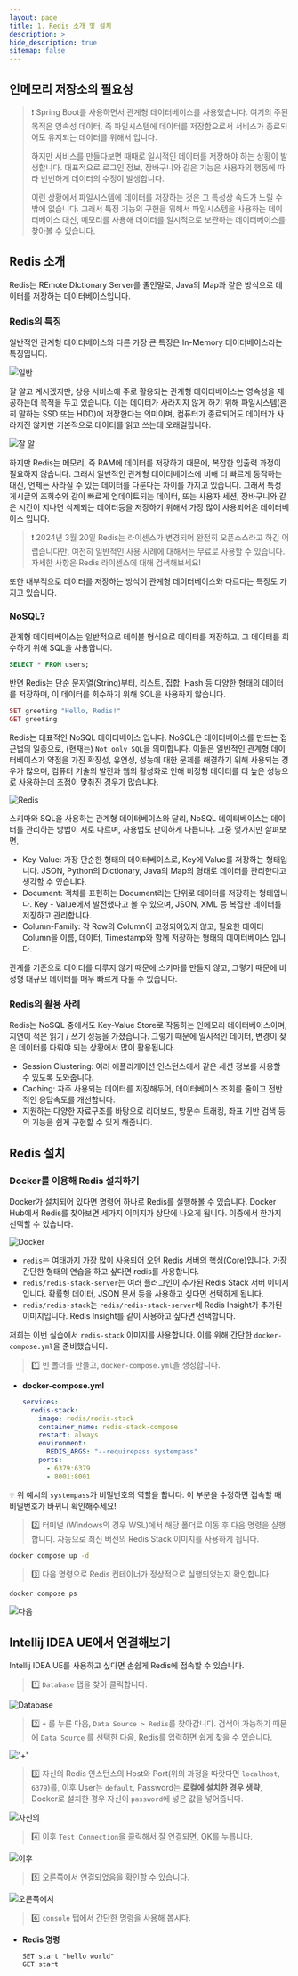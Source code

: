 ```yaml
---
layout: page
title: 1. Redis 소개 및 설치
description: >
hide_description: true
sitemap: false
---
```


## 인메모리 저장소의 필요성

>❗ Spring Boot를 사용하면서 관계형 데이터베이스를 사용했습니다. 
>여기의 주된 목적은 영속성 데이터, 
>즉 파일시스템에 데이터를 저장함으로서 서비스가 종료되어도 유지되는 데이터를 위해서 입니다.
>
>하지만 서비스를 만들다보면 때때로 일시적인 데이터를 저장해야 하는 상황이 발생합니다.
>대표적으로 로그인 정보, 장바구니와 같은 기능은 사용자의 행동에 따라 빈번하게 데이터의 수정이 발생합니다.
>
>이런 상황에서 파일시스템에 데이터를 저장하는 것은 그 특성상 속도가 느릴 수 밖에 없습니다.
>그래서 특정 기능의 구현을 위해서 파일시스템을 사용하는 데이터베이스 대신,
>메모리를 사용해 데이터를 일시적으로 보관하는 데이터베이스를 찾아볼 수 있습니다.

## Redis 소개

Redis는 REmote DIctionary Server를 줄인말로, Java의 Map과 같은 방식으로 데이터를 저장하는 데이터베이스입니다.

### Redis의 특징

일반적인 관계형 데이터베이스와 다른 가장 큰 특징은 In-Memory 데이터베이스라는 특징입니다.

![일반](https://teamsparta.notion.site/image/https%3A%2F%2Fprod-files-secure.s3.us-west-2.amazonaws.com%2F83c75a39-3aba-4ba4-a792-7aefe4b07895%2Fe1c0fbd4-105b-4894-840f-a06cb8f5693b%2FUntitled.png?table=block&id=a81e3928-8f5f-43fd-ad51-ab0f3a661135&spaceId=83c75a39-3aba-4ba4-a792-7aefe4b07895&width=1380&userId=&cache=v2)

잘 알고 계시겠지만, 상용 서비스에 주로 활용되는 관계형 데이터베이스는 영속성을 제공하는데 목적을 두고 있습니다. 이는 데이터가 사라지지 않게 하기 위해 파일시스템(흔히 말하는 SSD 또는 HDD)에 저장한다는 의미이며, 컴퓨터가 종료되어도 데이터가 사라지진 않지만 기본적으로 데이터를 읽고 쓰는데 오래걸립니다.

![잘 알](https://teamsparta.notion.site/image/https%3A%2F%2Fprod-files-secure.s3.us-west-2.amazonaws.com%2F83c75a39-3aba-4ba4-a792-7aefe4b07895%2F967ba8c7-c8f7-4412-a993-649ce663ae58%2FUntitled.png?table=block&id=95e9a7cb-a98a-4446-9ef3-33ea0d164d77&spaceId=83c75a39-3aba-4ba4-a792-7aefe4b07895&width=1350&userId=&cache=v2)

하지만 Redis는 메모리, 즉 RAM에 데이터를 저장하기 때문에, 복잡한 입출력 과정이 필요하지 않습니다. 그래서 일반적인 관계형 데이터베이스에 비해 더 빠르게 동작하는 대신, 언제든 사라질 수 있는 데이터를 다룬다는 차이를 가지고 있습니다. 그래서 특정 게시글의 조회수와 같이 빠르게 업데이트되는 데이터, 또는 사용자 세션, 장바구니와 같은 시간이 지나면 삭제되는 데이터등을 저장하기 위해서 가장 많이 사용되어온 데이터베이스 입니다.

>❗ 2024년 3월 20일 Redis는 라이센스가 변경되어 완전히 오픈소스라고 하긴 어렵습니다만, 여전히 일반적인 사용 사례에 대해서는 무료로 사용할 수 있습니다. 자세한 사항은 Redis 라이센스에 대해 검색해보세요!

또한 내부적으로 데이터를 저장하는 방식이 관계형 데이터베이스와 다르다는 특징도 가지고 있습니다.

### NoSQL?

관계형 데이터베이스는 일반적으로 테이블 형식으로 데이터를 저장하고, 그 데이터를 회수하기 위해 SQL을 사용합니다.

```sql
SELECT * FROM users;
```

반면 Redis는 단순 문자열(String)부터, 리스트, 집합, Hash 등 다양한 형태의 데이터를 저장하며, 이 데이터를 회수하기 위해 SQL을 사용하지 않습니다.

```ruby
SET greeting "Hello, Redis!"
GET greeting
```

Redis는 대표적인 NoSQL 데이터베이스 입니다. NoSQL은 데이터베이스를 만드는 접근법의 일종으로, (현재는) `Not only SQL`을 의미합니다. 이들은 일반적인 관계형 데이터베이스가 약점을 가진 확장성, 유연성, 성능에 대한 문제를 해결하기 위해 사용되는 경우가 많으며, 컴퓨터 기술의 발전과 웹의 활성화로 인해 비정형 데이터를 더 높은 성능으로 사용하는데 초점이 맞춰진 경우가 많습니다.

![Redis](https://teamsparta.notion.site/image/https%3A%2F%2Fprod-files-secure.s3.us-west-2.amazonaws.com%2F83c75a39-3aba-4ba4-a792-7aefe4b07895%2F967ba8c7-c8f7-4412-a993-649ce663ae58%2FUntitled.png?table=block&id=95e9a7cb-a98a-4446-9ef3-33ea0d164d77&spaceId=83c75a39-3aba-4ba4-a792-7aefe4b07895&width=1350&userId=&cache=v2)

스키마와 SQL을 사용하는 관계형 데이터베이스와 달리, NoSQL 데이터베이스는 데이터를 관리하는 방법이 서로 다르며, 사용법도 판이하게 다릅니다. 그중 몇가지만 살펴보면,

- Key-Value: 가장 단순한 형태의 데이터베이스로, Key에 Value를 저장하는 형태입니다. JSON, Python의 Dictionary, Java의 Map의 형태로 데이터를 관리한다고 생각할 수 있습니다.
- Document: 객체를 표현하는 Document라는 단위로 데이터를 저장하는 형태입니다. Key - Value에서 발전했다고 볼 수 있으며, JSON, XML 등 복잡한 데이터를 저장하고 관리합니다.
- Column-Family: 각 Row의 Column이 고정되어있지 않고, 필요한 데이터 Column을 이름, 데이터, Timestamp와 함께 저장하는 형태의 데이터베이스 입니다.

관계를 기준으로 데이터를 다루지 않기 때문에 스키마를 만들지 않고, 그렇기 때문에 비정형 대규모 데이터를 매우 빠르게 다룰 수 있습니다.

### Redis의 활용 사례

Redis는 NoSQL 중에서도 Key-Value Store로 작동하는 인메모리 데이터베이스이며, 지연이 적은 읽기 / 쓰기 성능을 가졌습니다. 그렇기 때문에 일시적인 데이터, 변경이 잦은 데이터를 다뤄야 되는 상황에서 많이 활용됩니다.

- Session Clustering: 여러 애플리케이션 인스턴스에서 같은 세션 정보를 사용할 수 있도록 도와줍니다.
- Caching: 자주 사용되는 데이터를 저장해두어, 데이터베이스 조회를 줄이고 전반적인 응답속도를 개선합니다.
- 지원하는 다양한 자료구조를 바탕으로 리더보드, 방문수 트래킹, 좌표 기반 검색 등의 기능을 쉽게 구현할 수 있게 해줍니다.

## Redis 설치

### Docker를 이용해 Redis 설치하기

Docker가 설치되어 있다면 명령어 하나로 Redis를 실행해볼 수 있습니다. Docker Hub에서 Redis를 찾아보면 세가지 이미지가 상단에 나오게 됩니다. 이중에서 한가지 선택할 수 있습니다.

![Docker](https://teamsparta.notion.site/image/https%3A%2F%2Fprod-files-secure.s3.us-west-2.amazonaws.com%2F83c75a39-3aba-4ba4-a792-7aefe4b07895%2F3387f2d0-8d89-4d01-8b7a-e7a93232ab8e%2FUntitled.png?table=block&id=cc743a9e-b3db-4be2-a442-6b6a28610dde&spaceId=83c75a39-3aba-4ba4-a792-7aefe4b07895&width=1340&userId=&cache=v2)

- `redis`는 여태까지 가장 많이 사용되어 오던 Redis 서버의 핵심(Core)입니다. 가장 간단한 형태의 연습을 하고 싶다면 redis를 사용합니다.
- `redis/redis-stack-server`는 여러 플러그인이 추가된 Redis Stack 서버 이미지입니다. 확률형 데이터, JSON 문서 등을 사용하고 싶다면 선택하게 됩니다.
- `redis/redis-stack`는 `redis/redis-stack-server`에 Redis Insight가 추가된 이미지입니다. Redis Insight를 같이 사용하고 싶다면 선택합니다.

저희는 이번 실습에서 `redis-stack` 이미지를 사용합니다. 이를 위해 간단한 `docker-compose.yml`을 준비했습니다.

>1️⃣ 빈 폴더를 만들고, `docker-compose.yml`을 생성합니다.

- **docker-compose.yml**

    ```yaml
    services:
      redis-stack:
        image: redis/redis-stack
        container_name: redis-stack-compose
        restart: always
        environment:
          REDIS_ARGS: "--requirepass systempass"
        ports:
          - 6379:6379
          - 8001:8001
    ```

💡 위 예시의 `systempass`가 비밀번호의 역할을 합니다. 이 부분을 수정하면 접속할 때 비밀번호가 바뀌니 확인해주세요!

>2️⃣ 터미널 (Windows의 경우 WSL)에서 해당 폴더로 이동 후 다음 명령을 실행합니다. 자동으로 최신 버전의 Redis Stack 이미지를 사용하게 됩니다.

```bash
docker compose up -d
```

>3️⃣ 다음 명령으로 Redis 컨테이너가 정상적으로 실행되었는지 확인합니다.

```bash
docker compose ps
```

![다음](https://teamsparta.notion.site/image/https%3A%2F%2Fprod-files-secure.s3.us-west-2.amazonaws.com%2F83c75a39-3aba-4ba4-a792-7aefe4b07895%2F0c0d104a-a28d-4f19-9037-26a3116892b2%2FUntitled.png?table=block&id=376af74f-82a8-4acf-b727-b6d23c5aabf0&spaceId=83c75a39-3aba-4ba4-a792-7aefe4b07895&width=2000&userId=&cache=v2)


## Intellij IDEA UE에서 연결해보기

Intellij IDEA UE를 사용하고 싶다면 손쉽게 Redis에 접속할 수 있습니다.


>1️⃣ `Database` 탭을 찾아 클릭합니다.

![Database](https://teamsparta.notion.site/image/https%3A%2F%2Fprod-files-secure.s3.us-west-2.amazonaws.com%2F83c75a39-3aba-4ba4-a792-7aefe4b07895%2F73089443-9ed9-48bf-841c-68b6e9a6cdf4%2FUntitled.png?table=block&id=3bf3d143-cdb2-4d81-8daa-02271b76c509&spaceId=83c75a39-3aba-4ba4-a792-7aefe4b07895&width=1210&userId=&cache=v2)


>2️⃣ `+` 를 누른 다음, `Data Source > Redis`를 찾아갑니다. 검색이 가능하기 때문에 `Data Source` 를 선택한 다음, Redis를 입력하면 쉽게 찾을 수 있습니다.

!['+'](https://teamsparta.notion.site/image/https%3A%2F%2Fprod-files-secure.s3.us-west-2.amazonaws.com%2F83c75a39-3aba-4ba4-a792-7aefe4b07895%2Feadc37d5-032a-4379-8b8b-795996d8eded%2FUntitled.png?table=block&id=aad9ecac-dc32-4569-8b20-00283494c9cf&spaceId=83c75a39-3aba-4ba4-a792-7aefe4b07895&width=1820&userId=&cache=v2)

>3️⃣ 자신의 Redis 인스턴스의 Host와 Port(위의 과정을 따랏다면 `localhost`, `6379`)를, 이후 User는 `default`, Password는 **로컬에 설치한 경우 생략**, Docker로 설치한 경우 자신이 `password`에 넣은 값을 넣어줍니다.

![자신의](https://teamsparta.notion.site/image/https%3A%2F%2Fprod-files-secure.s3.us-west-2.amazonaws.com%2F83c75a39-3aba-4ba4-a792-7aefe4b07895%2Ff3abac01-62d7-49e2-95ff-6e4338eabd6e%2FUntitled.png?table=block&id=3874978d-bf74-4c9b-a188-605c1eda8099&spaceId=83c75a39-3aba-4ba4-a792-7aefe4b07895&width=1390&userId=&cache=v2)

>4️⃣ 이후 `Test Connection`을 클릭해서 잘 연결되면, OK를 누릅니다.

![이후](https://teamsparta.notion.site/image/https%3A%2F%2Fprod-files-secure.s3.us-west-2.amazonaws.com%2F83c75a39-3aba-4ba4-a792-7aefe4b07895%2F4b533b62-e70a-4b79-9d2a-ff8db3bc21c9%2FUntitled.png?table=block&id=277add16-a070-46e1-8542-7f9d9186186f&spaceId=83c75a39-3aba-4ba4-a792-7aefe4b07895&width=1440&userId=&cache=v2)

>5️⃣ 오른쪽에서 연결되었음을 확인할 수 있습니다.

![오른쪽에서](https://teamsparta.notion.site/image/https%3A%2F%2Fprod-files-secure.s3.us-west-2.amazonaws.com%2F83c75a39-3aba-4ba4-a792-7aefe4b07895%2F17a5e805-2e70-4796-827c-cfb02a3cfdcb%2FUntitled.png?table=block&id=f9bf54a0-9625-4f7a-a784-be1ae7f1745b&spaceId=83c75a39-3aba-4ba4-a792-7aefe4b07895&width=790&userId=&cache=v2)

>6️⃣ `console` 탭에서 간단한 명령을 사용해 봅시다.

- **Redis 명령**

    ```redis
    SET start "hello world"
    GET start
    ```